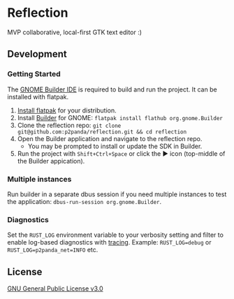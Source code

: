 # Reflection

MVP collaborative, local-first GTK text editor :)

## Development

### Getting Started

The [GNOME Builder IDE](https://builder.readthedocs.io/) is required to build
and run the project. It can be installed with flatpak.

1. [Install flatpak](https://flatpak.org/setup/) for your distribution.
2. Install [Builder](https://flathub.org/apps/org.gnome.Builder) for GNOME:
    `flatpak install flathub org.gnome.Builder`
3. Clone the reflection repo:
    `git clone git@github.com:p2panda/reflection.git && cd reflection`
4. Open the Builder application and navigate to the reflection repo.
   - You may be prompted to install or update the SDK in Builder.
5. Run the project with `Shift+Ctrl+Space` or click the ► icon (top-middle of
   the Builder appication).

### Multiple instances

Run builder in a separate dbus session if you need multiple instances to test
the application: `dbus-run-session org.gnome.Builder`.

### Diagnostics

Set the `RUST_LOG` environment variable to your verbosity setting and filter to
enable log-based diagnostics with [tracing](https://docs.rs/tracing). Example:
`RUST_LOG=debug` or `RUST_LOG=p2panda_net=INFO` etc.

## License

[GNU General Public License v3.0](COPYING)
